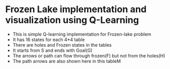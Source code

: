 # Frozen Lake implementation and visualization using Q-Learning
<ul>
    <li>This is simple Q-learning implementation for Frozen-lake problem</li>
    <li>It has 16 states for each 4*4 table</li>
    <li>There are holes and Frozen states in the tables</li>
    <li>It starts from S and ends with Goal(G)</li>
    <li>The arrows or path can flow through frozen(F) but not from the holes(H)</li>
    <li>The path arrows are also shown here in this tableM</li>
</ul>